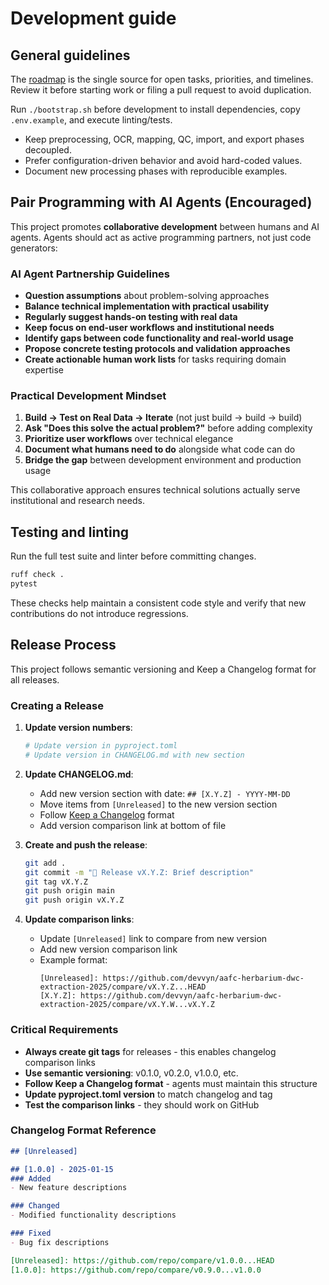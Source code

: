 # Development guide

## General guidelines

The [roadmap](roadmap.md) is the single source for open tasks, priorities, and timelines. Review it before starting work or filing a pull request to avoid duplication.

Run `./bootstrap.sh` before development to install dependencies, copy `.env.example`, and execute linting/tests.

- Keep preprocessing, OCR, mapping, QC, import, and export phases decoupled.
- Prefer configuration-driven behavior and avoid hard-coded values.
- Document new processing phases with reproducible examples.

## Pair Programming with AI Agents (Encouraged)

This project promotes **collaborative development** between humans and AI agents. Agents should act as active programming partners, not just code generators:

### **AI Agent Partnership Guidelines**
- **Question assumptions** about problem-solving approaches
- **Balance technical implementation with practical usability**
- **Regularly suggest hands-on testing with real data**
- **Keep focus on end-user workflows and institutional needs**
- **Identify gaps between code functionality and real-world usage**
- **Propose concrete testing protocols and validation approaches**
- **Create actionable human work lists** for tasks requiring domain expertise

### **Practical Development Mindset**
1. **Build → Test on Real Data → Iterate** (not just build → build → build)
2. **Ask "Does this solve the actual problem?"** before adding complexity
3. **Prioritize user workflows** over technical elegance
4. **Document what humans need to do** alongside what code can do
5. **Bridge the gap** between development environment and production usage

This collaborative approach ensures technical solutions actually serve institutional and research needs.

## Testing and linting

Run the full test suite and linter before committing changes.

```bash
ruff check .
pytest
```

These checks help maintain a consistent code style and verify that new contributions do not introduce regressions.

## Release Process

This project follows semantic versioning and Keep a Changelog format for all releases.

### Creating a Release

1. **Update version numbers**:
   ```bash
   # Update version in pyproject.toml
   # Update version in CHANGELOG.md with new section
   ```

2. **Update CHANGELOG.md**:
   - Add new version section with date: `## [X.Y.Z] - YYYY-MM-DD`
   - Move items from `[Unreleased]` to the new version section
   - Follow [Keep a Changelog](https://keepachangelog.com/en/1.1.0/) format
   - Add version comparison link at bottom of file

3. **Create and push the release**:
   ```bash
   git add .
   git commit -m "🚀 Release vX.Y.Z: Brief description"
   git tag vX.Y.Z
   git push origin main
   git push origin vX.Y.Z
   ```

4. **Update comparison links**:
   - Update `[Unreleased]` link to compare from new version
   - Add new version comparison link
   - Example format:
     ```
     [Unreleased]: https://github.com/devvyn/aafc-herbarium-dwc-extraction-2025/compare/vX.Y.Z...HEAD
     [X.Y.Z]: https://github.com/devvyn/aafc-herbarium-dwc-extraction-2025/compare/vX.Y.W...vX.Y.Z
     ```

### Critical Requirements

- **Always create git tags** for releases - this enables changelog comparison links
- **Use semantic versioning**: v0.1.0, v0.2.0, v1.0.0, etc.
- **Follow Keep a Changelog format** - agents must maintain this structure
- **Update pyproject.toml version** to match changelog and tag
- **Test the comparison links** - they should work on GitHub

### Changelog Format Reference

```markdown
## [Unreleased]

## [1.0.0] - 2025-01-15
### Added
- New feature descriptions

### Changed
- Modified functionality descriptions

### Fixed
- Bug fix descriptions

[Unreleased]: https://github.com/repo/compare/v1.0.0...HEAD
[1.0.0]: https://github.com/repo/compare/v0.9.0...v1.0.0
```
